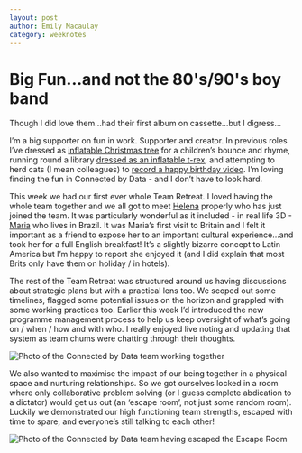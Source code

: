```yaml
---
layout: post
author: Emily Macaulay
category: weeknotes
---
```


# Big Fun...and not the 80's/90's boy band

Though I did love them…had their first album on cassette…but I digress…

I’m a big supporter on fun in work. Supporter and creator. In previous roles I’ve dressed as [inflatable Christmas tree](https://twitter.com/emilyjmacaulay/status/1474060609700380677?s=20) for a children’s bounce and rhyme, running round a library [dressed as an inflatable t-rex](https://twitter.com/emilyjmacaulay/status/1179662085950775296?s=20), and attempting to herd cats (I mean colleagues) to [record a happy birthday video](https://twitter.com/TabisW/status/1379782535203459075?s=20). I’m loving finding the fun in Connected by Data - and I don’t have to look hard.

This week we had our first ever whole Team Retreat. I loved having the whole team together and we all got to meet [Helena](https://connectedbydata.org/people/helena-hollis) properly who has just joined the team. It was particularly wonderful as it included - in real life 3D - [Maria](https://connectedbydata.org/people/maria-luciano) who lives in Brazil. It was Maria’s first visit to Britain and I felt it important as a friend to expose her to an important cultural experience…and took her for a full English breakfast! It’s a slightly bizarre concept to Latin America but I’m happy to report she enjoyed it (and I did explain that most Brits only have them on holiday / in hotels).

The rest of the Team Retreat was structured around us having discussions about strategic plans but with a practical lens too. We scoped out some timelines, flagged some potential issues on the horizon and grappled with some working practices too. Earlier this week I’d introduced the new programme management process to help us keep oversight of what’s going on / when / how and with who. I really enjoyed live noting and updating that system as team chums were chatting through their thoughts.

![Photo of the Connected by Data team working together]({{site.baseurl}}/assets/blog/2023-06-23-team-retreat.jpg)

We also wanted to maximise the impact of our being together in a physical space and nurturing relationships. So we got ourselves locked in a room where only collaborative problem solving (or I guess complete abdication to a dictator) would get us out (an ‘escape room’, not just some random room). Luckily we demonstrated our high functioning team strengths, escaped with time to spare, and everyone’s still talking to each other!

![Photo of the Connected by Data team having escaped the Escape Room]({{site.baseurl}}/assets/blog/2023-06-23-escape-room.jpg)
